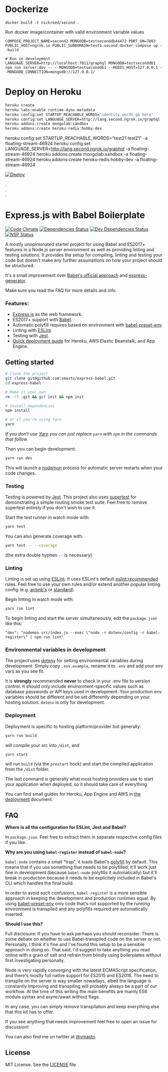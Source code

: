 

# Dockerize 

	
	docker build -t nickreed/second .


Run docker image/container with valid environment variable values 

	COMPOSE_PROJECT_NAME=second2 MONGODB=testseconddb44472 PORT_ON=7003 PUBLIC_HOST=ngrok.io PUBLIC_SUBDOMAIN=test1.second docker-compose up --build

```
# Run in development 
LANGUAGE_SERVER=http://localhost:7011/graphql MONGODB=testseconddb1 npm run server:dev -- --MONGODB=testseconddb1 --REDIS_HOST=127.0.0.1 --MONGODB_CONNECTION=mongodb://127.0.0.1/
```


# Deploy on Heroku 

```sh
heroku create
heroku labs:enable runtime-dyno-metadata
heroku config:set STARTUP_REACHABLE_WORDS="identity words go here"
heroku config:set LANGUAGE_SERVER=http://lang.second.ngrok.io/graphql
heroku addons:create mongolab:sandbox
heroku addons:create heroku-redis:hobby-dev
```

heroku config:set STARTUP_REACHABLE_WORDS="test21 test21" -a floating-stream-46924
heroku config:set LANGUAGE_SERVER=http://lang.second.ngrok.io/graphql -a floating-stream-46924
heroku addons:create mongolab:sandbox -a floating-stream-46924
heroku addons:create heroku-redis:hobby-dev -a floating-stream-46924

[![Deploy](https://www.herokucdn.com/deploy/button.svg)](https://heroku.com/deploy?template=https://github.com/nicholasareed/second_env_cloud/tree/master)


.  
.  
.  



# Express.js with Babel Boilerplate

[![Code Climate](https://codeclimate.com/github/vmasto/express-babel/badges/gpa.svg)](https://codeclimate.com/github/vmasto/express-babel)
[![Dependencies Status](https://david-dm.org/vmasto/express-babel/status.svg)](https://david-dm.org/vmasto/express-babel)
[![Dev Dependencies Status](https://david-dm.org/vmasto/express-babel/dev-status.svg)](https://david-dm.org/vmasto/express-babel)
[![NSP Status](https://nodesecurity.io/orgs/vmasto/projects/d8089487-4f0e-4f69-abb1-938c6de1e6a7/badge)](https://nodesecurity.io/orgs/vmasto/projects/d8089487-4f0e-4f69-abb1-938c6de1e6a7)

A mostly unopinionated starter project for using Babel and ES2017+ features in a Node.js server environment as well as providing linting and testing solutions. It provides the setup for compiling, linting and testing your code but doesn't make any further assumptions on how your project should be structured.

It's a small improvement over [Babel's official approach](https://github.com/babel/example-node-server) and [express-generator](https://expressjs.com/en/starter/generator.html).

Make sure you read the FAQ for more details and info.

### Features:
- [Express.js](https://expressjs.com/) as the web framework.
- ES2017+ support with [Babel](https://babeljs.io/).
- Automatic polyfill requires based on environment with [babel-preset-env](https://github.com/babel/babel-preset-env).
- Linting with [ESLint](http://eslint.org/).
- Testing with [Jest](https://facebook.github.io/jest/).
- [Quick deployment guide](DEPLOYMENT.md) for Heroku, AWS Elastic Beanstalk, and App Engine.

## Getting started

```sh
# Clone the project
git clone git@github.com:vmasto/express-babel.git
cd express-babel

# Make it your own
rm -rf .git && git init && npm init

# Install dependencies
npm install

# or if you're using Yarn
yarn
```

_If you don't use [Yarn](https://yarnpkg.com/) you can just replace `yarn` with `npm` in the commands that follow._

Then you can begin development:

```sh
yarn run dev
```

This will launch a [nodemon](https://nodemon.io/) process for automatic server restarts when your code changes.

### Testing

Testing is powered by [Jest](https://facebook.github.io/jest/). This project also uses [supertest](https://github.com/visionmedia/supertest) for demonstrating a simple routing smoke test suite. Feel free to remove supertest entirely if you don't wish to use it.

Start the test runner in watch mode with:

```sh
yarn test
```

You can also generate coverage with:

```sh
yarn test -- --coverage
```

(the extra double hyphen `--` is necessary).

### Linting

Linting is set up using [ESLint](http://eslint.org/). It uses ESLint's default [eslint:recommended](https://github.com/eslint/eslint/blob/master/conf/eslint.json) rules. Feel free to use your own rules and/or extend another popular linting config (e.g. [airbnb's](https://www.npmjs.com/package/eslint-config-airbnb) or [standard](https://github.com/feross/eslint-config-standard)).

Begin linting in watch mode with:

```sh
yarn run lint
```

To begin linting and start the server simultaneously, edit the `package.json` like this:

```
"dev": "nodemon src/index.js --exec \"node -r dotenv/config -r babel-register\" | npm run lint"
```

### Environmental variables in development

The project uses [dotenv](https://www.npmjs.com/package/dotenv) for setting environmental variables during development. Simply copy `.env.example`, rename it to `.env` and add your env vars as you see fit. 

It is **strongly** recommended **never** to check in your .env file to version control. It should only include environment-specific values such as database passwords or API keys used in development. Your production env variables should be different and be set differently depending on your hosting solution. `dotenv` is only for development.

### Deployment

Deployment is specific to hosting platform/provider but generally:

```sh
yarn run build
```

will compile your src into `/dist`, and 

```sh
yarn start
```

will run `build` (via the `prestart` hook) and start the compiled application from the `/dist` folder.

The last command is generally what most hosting providers use to start your application when deployed, so it should take care of everything.

You can find small guides for Heroku, App Engine and AWS in [the deployment](DEPLOYMENT.md) document.

## FAQ

**Where is all the configuration for ESLint, Jest and Babel?**

In `package.json`. Feel free to extract them in separate respective config files if you like.

**Why are you using `babel-register` instead of `babel-node`?**

`babel-node` contains a small "trap", it loads Babel's [polyfill](https://babeljs.io/docs/usage/polyfill/) by default. This means that if you use something that needs to be polyfilled, it'll work just fine in development (because `babel-node` polyfills it automatically) but it'll break in production because it needs to be explicitely included in Babel's CLI which handles the final build.

In order to avoid such confusions, `babel-register` is a more sensible approach in keeping the development and production runtimes equal. By using [babel-preset-env](https://github.com/babel/babel-preset-env) only code that's not supported by the running environment is transpiled and any polyfills required are automatically inserted.

**Should I use this?**

Full disclosure: If you have to ask perhaps you should reconsider. There is some debate on whether to use Babel-transpiled code on the server or not. Personally, I think it's fine and I've found this setup to be a sensible approach in doing so. That said, I'd suggest to take anything you read online with a grain of salt and refrain from blindly using boilerplates without first investigating personally.

Node is very rapidly converging with the latest ECMAScript specification, and there's mostly full native support for ES2015 and ES2016. The need to transpile on the server is way smaller nowadays, albeit the language is constantly improving and transpiling will probably always be a part of our workflow. At the time of this writing the main benefits are mainly ES6 module syntax and async/await without flags.

In any case, you can simply remove transpilation and keep everything else that this kit has to offer.

If you see anything that needs improvement feel free to open an issue for discussion!

You can also find me on twitter at [@vmasto](https://twitter.com/vmasto).

## License
MIT License. See the [LICENSE](LICENSE) file.
